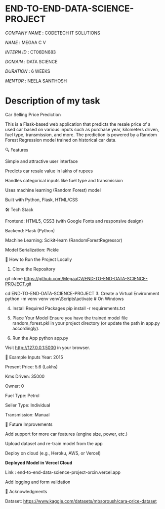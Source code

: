# END-TO-END-DATA-SCIENCE-PROJECT
*COMPANY NAME* : CODETECH IT SOLUTIONS

*NAME*         : MEGAA C V

*INTERN ID*    : CT06DN683

*DOMAIN*       : DATA SCIENCE

*DURATION*     : 6 WEEKS

*MENTOR*       : NEELA SANTHOSH

# Description of my task

Car Selling Price Prediction

This is a Flask-based web application that predicts the resale price of a used car based on various inputs such as purchase year, kilometers driven, fuel type, transmission, and more. The prediction is powered by a Random Forest Regression model trained on historical car data.

🔍 Features

Simple and attractive user interface

Predicts car resale value in lakhs of rupees

Handles categorical inputs like fuel type and transmission

Uses machine learning (Random Forest) model

Built with Python, Flask, HTML/CSS

🛠️ Tech Stack

Frontend: HTML5, CSS3 (with Google Fonts and responsive design)

Backend: Flask (Python)

Machine Learning: Scikit-learn (RandomForestRegressor)

Model Serialization: Pickle

🚀 How to Run the Project Locally
1. Clone the Repository

git clone https://github.com/MegaaCV/END-TO-END-DATA-SCIENCE-PROJECT.git

cd END-TO-END-DATA-SCIENCE-PROJECT
3. Create a Virtual Environment 
python -m venv venv
venv\Scripts\activate  # On Windows

4. Install Required Packages
pip install -r requirements.txt

5. Place Your Model
Ensure you have the trained model file random_forest.pkl in your project directory (or update the path in app.py accordingly).

6. Run the App
python app.py

Visit http://127.0.0.1:5000 in your browser.

🧪 Example Inputs
Year: 2015

Present Price: 5.6 (Lakhs)

Kms Driven: 35000

Owner: 0

Fuel Type: Petrol

Seller Type: Individual

Transmission: Manual

📌 Future Improvements


Add support for more car features (engine size, power, etc.)

Upload dataset and re-train model from the app

Deploy on cloud (e.g., Heroku, AWS, or Vercel)

**Deployed Model in Vercel Cloud**

Link : end-to-end-data-science-project-orcin.vercel.app

Add logging and form validation

🙌 Acknowledgments

Dataset: https://www.kaggle.com/datasets/mbsoroush/cara-price-dataset
